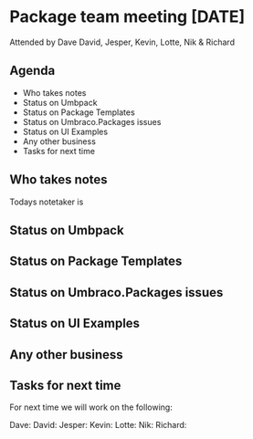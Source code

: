 # Package team meeting [DATE]

Attended by Dave
David, Jesper, Kevin, Lotte, Nik & Richard

## Agenda

- Who takes notes
- Status on Umbpack
- Status on Package Templates
- Status on Umbraco.Packages issues
- Status on UI Examples
- Any other business
- Tasks for next time

## Who takes notes

Todays notetaker is 

## Status on Umbpack



## Status on Package Templates



## Status on Umbraco.Packages issues



## Status on UI Examples



## Any other business



## Tasks for next time

For next time we will work on the following:

Dave: 
David: 
Jesper: 
Kevin: 
Lotte: 
Nik: 
Richard: 

